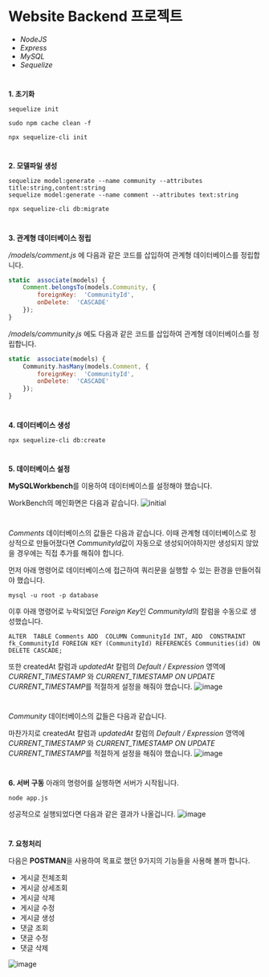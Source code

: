 # Website Backend 프로젝트


* *NodeJS*
* *Express*
* *MySQL*
* *Sequelize*

#
**1. 초기화**

```
sequelize init
```
```
sudo npm cache clean -f
```

```
npx sequelize-cli init
```
#
**2. 모델파일 생성**

```
sequelize model:generate --name community --attributes title:string,content:string
sequelize model:generate --name comment --attributes text:string
```

```
npx sequelize-cli db:migrate
```
#
**3. 관계형 데이터베이스 정립**

*/models/comment.js* 에 다음과 같은 코드를 삽입하여 관계형 데이터베이스를 정립합니다.
```js
static  associate(models) {
	Comment.belongsTo(models.Community, {
		foreignKey:  'CommunityId',
		onDelete:  'CASCADE'
	});
}
```
*/models/community.js* 에도 다음과 같은 코드를 삽입하여 관계형 데이터베이스를 정립합니다.
```js
static  associate(models) {
	Community.hasMany(models.Comment, {
		foreignKey:  'CommunityId',
		onDelete:  'CASCADE'
	});
}
```
#
**4. 데이터베이스 생성**
```
npx sequelize-cli db:create
```
#
**5. 데이터베이스 설정**

**MySQLWorkbench**를 이용하여 데이터베이스를 설정해야 했습니다.

WorkBench의 메인화면은 다음과 같습니다.
![initial](https://github.com/twilightyear/WebsiteBackend/assets/80385994/2847730d-9ae0-420a-b97c-667819589219)

#
*Comments* 데이터베이스의 값들은 다음과 같습니다.
이때 관계형 데이터베이스로 정상적으로 만들어졌다면 *CommunityId*값이 자동으로 생성되어야하지만
생성되지 않았을 경우에는 직접 추가를 해줘야 합니다.

먼저 아래 명령어로 데이터베이스에 접근하여 쿼리문을 실행할 수 있는 환경을 만들어줘야 했습니다.
```
mysql -u root -p database
```
이후 아래 명령어로 누락되었던 *Foreign Key*인 *CommunityId*의 칼럼을 수동으로 생성했습니다.
```
ALTER  TABLE Comments ADD  COLUMN CommunityId INT, ADD  CONSTRAINT fk_CommunityId FOREIGN KEY (CommunityId) REFERENCES Communities(id) ON  DELETE CASCADE;
```

또한 createdAt 칼럼과 *updatedAt* 칼럼의 *Default / Expression* 영역에
*CURRENT_TIMESTAMP* 와 *CURRENT_TIMESTAMP ON UPDATE CURRENT_TIMESTAMP*를 적절하게
설정을 해줘야 했습니다.
![image](https://github.com/twilightyear/WebsiteBackend/assets/80385994/d027cbec-38f5-4341-8746-61c7f45770ac)

#
*Community* 데이터베이스의 값들은 다음과 같습니다. 

마찬가지로 createdAt 칼럼과 *updatedAt* 칼럼의 *Default / Expression* 영역에
*CURRENT_TIMESTAMP* 와 *CURRENT_TIMESTAMP ON UPDATE CURRENT_TIMESTAMP*를 적절하게
설정을 해줘야 했습니다.
![image](https://github.com/twilightyear/WebsiteBackend/assets/80385994/79308265-f6b2-44f7-856a-66f10afbed7f)

#
**6. 서버 구동**
아래의 명령어를 실행하면 서버가 시작됩니다.
```
node app.js
```
성공적으로 실행되었다면 다음과 같은 결과가 나올겁니다.
![image](https://github.com/twilightyear/WebsiteBackend/assets/80385994/9b216054-603a-48ae-9b41-f7e75c10cc69)

#
**7. 요청처리**

다음은 **POSTMAN**을 사용하여 목표로 했던 9가지의 기능들을 사용해 볼까 합니다.
* 게시글 전체조회
* 게시글 상세조회
* 게시글 삭제
* 게시글 수정
* 게시글 생성
* 댓글 조회
* 댓글 수정
* 댓글 삭제

![image](https://github.com/twilightyear/WebsiteBackend/assets/80385994/4eb63ba0-fca8-477f-83d5-f8410deb37ba)

